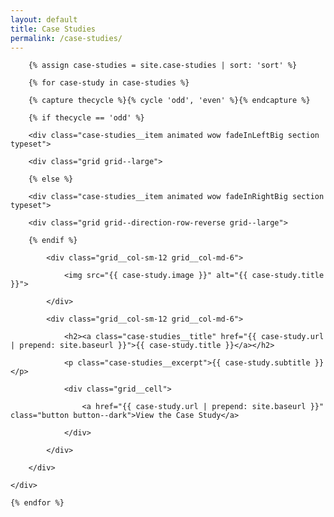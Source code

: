 ```yaml
---
layout: default
title: Case Studies
permalink: /case-studies/
---
```


<div class="site-page">

		{% assign case-studies = site.case-studies | sort: 'sort' %}
	
		{% for case-study in case-studies %}
	
		{% capture thecycle %}{% cycle 'odd', 'even' %}{% endcapture %}

		{% if thecycle == 'odd' %}

		<div class="case-studies__item animated wow fadeInLeftBig section typeset">
		
		<div class="grid grid--large">

		{% else %}

		<div class="case-studies__item animated wow fadeInRightBig section typeset">

		<div class="grid grid--direction-row-reverse grid--large">

		{% endif %}

			<div class="grid__col-sm-12 grid__col-md-6">
				
				<img src="{{ case-study.image }}" alt="{{ case-study.title }}">			

			</div>

			<div class="grid__col-sm-12 grid__col-md-6">
			
				<h2><a class="case-studies__title" href="{{ case-study.url | prepend: site.baseurl }}">{{ case-study.title }}</a></h2>

				<p class="case-studies__excerpt">{{ case-study.subtitle }}</p>

				<div class="grid__cell">

					<a href="{{ case-study.url | prepend: site.baseurl }}" class="button button--dark">View the Case Study</a>

				</div>

			</div>

		</div>

	</div>

	{% endfor %}

</div>